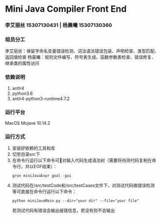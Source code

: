 # Mini Java Compiler Front End
### 李艾丽丝 15307130431 | 杨晨曦 15307130360

### 组员分工
李艾丽丝：保留字命名变量错误检测、词法语法错误包装、声明检查、类型匹配、返回值检查
杨晨曦：规则文件编写、符号表生成、函数参数表检查、错误修复、继承类的属性访问
### 依赖说明
1. antlr4
2. python3.6
3. antlr4-python3-runtime4.7.2

### 运行平台
MacOS Mojave 10.14.2 

### 运行方式
1. 安装好依赖的工具和库
2. 切至目录src下
3. 在命令行运行以下命令可对输入代码生成语法树（需要将待测代码复制在命令行，并以EOF结束）：
    ```
    grun miniJavaExpr goal -gui
    ```
4. 测试代码在/src/testCode和/src/testCases文件下，对测试代码做错误检测等可直接在命令行运行以下命令：
   ```
   python miniJavaMain.py --dir="your dir" --file="your file"
   ```
   若测试代码有错误会输出报错信息，若没有则不会输出